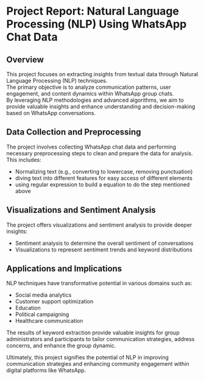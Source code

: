 # Project Report: Natural Language Processing (NLP) Using WhatsApp Chat Data

## Overview
This project focuses on extracting insights from textual data through Natural Language Processing (NLP) techniques.
<br>
The primary objective is to analyze communication patterns, user engagement, and content dynamics within WhatsApp group chats. <br>
By leveraging NLP methodologies and advanced algorithms, we aim to provide valuable insights and enhance understanding and decision-making based on WhatsApp conversations.

## Data Collection and Preprocessing
The project involves collecting WhatsApp chat data and performing necessary preprocessing steps to clean and prepare the data for analysis. This includes:
- Normalizing text (e.g., converting to lowercase, removing punctuation)
- diving text into different features for easy access of different elements
- using regular expression to build a equation to do the step mentioned above

## Visualizations and Sentiment Analysis
The project offers visualizations and sentiment analysis to provide deeper insights:
- Sentiment analysis to determine the overall sentiment of conversations
- Visualizations to represent sentiment trends and keyword distributions

## Applications and Implications
NLP techniques have transformative potential in various domains such as:
- Social media analytics
- Customer support optimization
- Education
- Political campaigning
- Healthcare communication

The results of keyword extraction provide valuable insights for group administrators and participants to tailor communication strategies, address concerns, and enhance the group dynamic.



Ultimately, this project signifies the potential of NLP in improving communication strategies and enhancing community engagement within digital platforms like WhatsApp.
